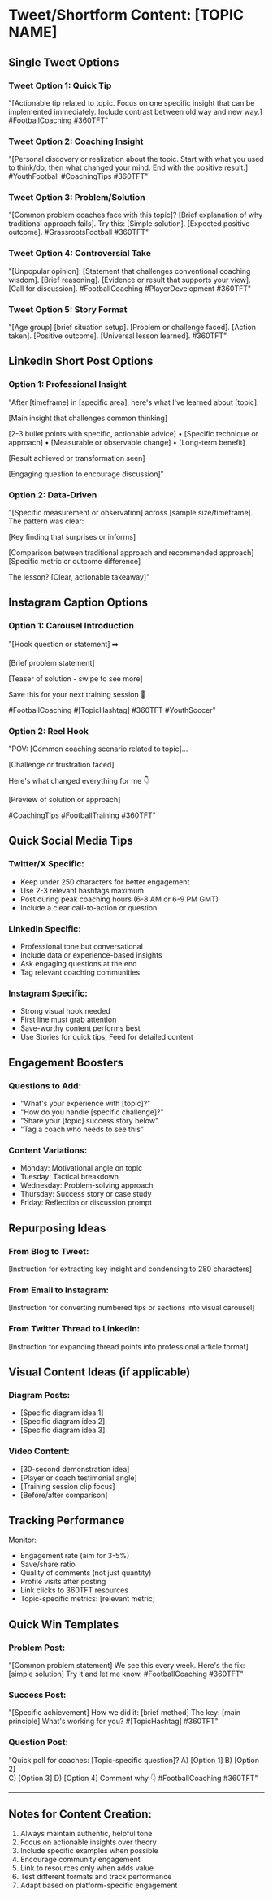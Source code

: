 # Tweet/Shortform Content: [TOPIC NAME]

## Single Tweet Options

### Tweet Option 1: Quick Tip
"[Actionable tip related to topic. Focus on one specific insight that can be implemented immediately. Include contrast between old way and new way.] #FootballCoaching #360TFT"

### Tweet Option 2: Coaching Insight
"[Personal discovery or realization about the topic. Start with what you used to think/do, then what changed your mind. End with the positive result.] #YouthFootball #CoachingTips #360TFT"

### Tweet Option 3: Problem/Solution
"[Common problem coaches face with this topic]? [Brief explanation of why traditional approach fails]. Try this: [Simple solution]. [Expected positive outcome]. #GrassrootsFootball #360TFT"

### Tweet Option 4: Controversial Take
"[Unpopular opinion]: [Statement that challenges conventional coaching wisdom]. [Brief reasoning]. [Evidence or result that supports your view]. [Call for discussion]. #FootballCoaching #PlayerDevelopment #360TFT"

### Tweet Option 5: Story Format
"[Age group] [brief situation setup]. [Problem or challenge faced]. [Action taken]. [Positive outcome]. [Universal lesson learned]. #360TFT"

## LinkedIn Short Post Options

### Option 1: Professional Insight
"After [timeframe] in [specific area], here's what I've learned about [topic]:

[Main insight that challenges common thinking]

[2-3 bullet points with specific, actionable advice]
• [Specific technique or approach]
• [Measurable or observable change]
• [Long-term benefit]

[Result achieved or transformation seen]

[Engaging question to encourage discussion]"

### Option 2: Data-Driven
"[Specific measurement or observation] across [sample size/timeframe]. The pattern was clear:

[Key finding that surprises or informs]

[Comparison between traditional approach and recommended approach]
[Specific metric or outcome difference]

The lesson? [Clear, actionable takeaway]"

## Instagram Caption Options

### Option 1: Carousel Introduction
"[Hook question or statement] ➡️

[Brief problem statement]

[Teaser of solution - swipe to see more]

Save this for your next training session 📌

#FootballCoaching #[TopicHashtag] #360TFT #YouthSoccer"

### Option 2: Reel Hook
"POV: [Common coaching scenario related to topic]...

[Challenge or frustration faced]

Here's what changed everything for me 👇

[Preview of solution or approach]

#CoachingTips #FootballTraining #360TFT"

## Quick Social Media Tips

### Twitter/X Specific:
- Keep under 250 characters for better engagement
- Use 2-3 relevant hashtags maximum
- Post during peak coaching hours (6-8 AM or 6-9 PM GMT)
- Include a clear call-to-action or question

### LinkedIn Specific:
- Professional tone but conversational
- Include data or experience-based insights
- Ask engaging questions at the end
- Tag relevant coaching communities

### Instagram Specific:
- Strong visual hook needed
- First line must grab attention
- Save-worthy content performs best
- Use Stories for quick tips, Feed for detailed content

## Engagement Boosters

### Questions to Add:
- "What's your experience with [topic]?"
- "How do you handle [specific challenge]?"
- "Share your [topic] success story below"
- "Tag a coach who needs to see this"

### Content Variations:
- Monday: Motivational angle on topic
- Tuesday: Tactical breakdown
- Wednesday: Problem-solving approach
- Thursday: Success story or case study
- Friday: Reflection or discussion prompt

## Repurposing Ideas

### From Blog to Tweet:
[Instruction for extracting key insight and condensing to 280 characters]

### From Email to Instagram:
[Instruction for converting numbered tips or sections into visual carousel]

### From Twitter Thread to LinkedIn:
[Instruction for expanding thread points into professional article format]

## Visual Content Ideas (if applicable)

### Diagram Posts:
- [Specific diagram idea 1]
- [Specific diagram idea 2]
- [Specific diagram idea 3]

### Video Content:
- [30-second demonstration idea]
- [Player or coach testimonial angle]
- [Training session clip focus]
- [Before/after comparison]

## Tracking Performance

Monitor:
- Engagement rate (aim for 3-5%)
- Save/share ratio
- Quality of comments (not just quantity)
- Profile visits after posting
- Link clicks to 360TFT resources
- Topic-specific metrics: [relevant metric]

## Quick Win Templates

### Problem Post:
"[Common problem statement]
We see this every week.
Here's the fix: [simple solution]
Try it and let me know.
#FootballCoaching #360TFT"

### Success Post:
"[Specific achievement]
How we did it: [brief method]
The key: [main principle]
What's working for you?
#[TopicHashtag] #360TFT"

### Question Post:
"Quick poll for coaches:
[Topic-specific question]?
A) [Option 1]
B) [Option 2]  
C) [Option 3]
D) [Option 4]
Comment why 👇
#FootballCoaching #360TFT"

---

## Notes for Content Creation:
1. Always maintain authentic, helpful tone
2. Focus on actionable insights over theory
3. Include specific examples when possible
4. Encourage community engagement
5. Link to resources only when adds value
6. Test different formats and track performance
7. Adapt based on platform-specific engagement
